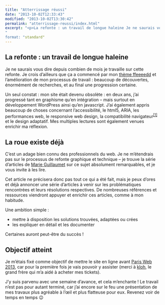 ```yaml
---
title: "Atterrissage réussi"
date: "2013-10-02T12:33:43"
modified: "2013-10-02T13:30:42"
permalink: "atterrissage-reussi/index.html"
excerpt: "<p>La refonte : un travail de longue haleine Je ne saurais vous dire depuis combien de mois je travaille sur cette refonte. Je crois d&rsquo;ailleurs que ça a commencé par mon thème ffeeeedd et l&rsquo;amélioration de mon processus de travail : beaucoup de découvertes, énormément de recherches, et au final une progression certaine. Un seul constat [&hellip;] <a href="https://www.ffoodd.fr/atterrissage-reussi/" aria-hidden="true">Lire la suite de «&nbsp;Atterrissage réussi&nbsp;» <span class="meta-nav">&rarr;</span></a></p>
"
format: "standard"
---
```

<h2>La refonte : un travail de longue haleine</h2>
<p>Je ne saurais vous dire depuis combien de mois je travaille sur cette refonte. Je crois d&rsquo;ailleurs que ça a commencé par mon <a href="https://github.com/ffoodd/ffeeeedd" target="_blank">thème ffeeeedd</a> et l&rsquo;amélioration de mon processus de travail : beaucoup de découvertes, énormément de recherches, et au final une progression certaine.</p>
<p>Un seul constat : mon site était devenu obsolète : en deux ans, j&rsquo;ai progressé tant en graphisme qu&rsquo;en intégration &#8211; mais surtout en développement WordPress ainsi qu&rsquo;en javascript. J&rsquo;ai également appris beaucoup de choses concernant l&rsquo;accessibilité, le html5, ARIA, les performances web, le responsive web design, la compatibilité navigateur<sup aria-describedby="note-1" id="lien-1" data-note="À ce sujet : j&#039;ai enfin abandonné le support d&#039;IE7, et ce afin d&#039;utiliser le plein potentiel des mises en page tabulaires en CSS 2.1."><a class="scroll print-hidden" href="https://www.ffoodd.fr/atterrissage-reussi/#note-1" title="À ce sujet : j&#039;ai enfin abandonné le support d&#039;IE7, et ce afin d&#039;utiliser le plein potentiel des mises en page tabulaires en CSS 2.1.">[1]</a></sup> et le design adaptatif. Mes multiples lectures sont également venues enrichir ma réflexion.</p>
<h2>La roue existe déjà</h2>
<p>C&rsquo;est un adage bien connu des professionnels du web. Je ne m&rsquo;étendrais pas sur le processus de refonte graphique et technique &#8211; je trouve la série d&rsquo;articles de <a href="http://marieguillaumet.com/" target="_blank">Marie Guillaumet</a> sur ce sujet absolument remarquables, et je vous invite à les lire.</p>
<p>Cet article ne précisera donc pas tout ce qui a été fait, mais je peux d&rsquo;ores et déjà annoncer une série d&rsquo;articles à venir sur les problématiques rencontrées et leurs résolutions respectives. De nombreuses références et ressources viendront appuyer et enrichir ces articles, comme à mon habitude.</p>
<p>Une ambition simple :</p>
<ul>
<li>mettre à disposition les solutions trouvées, adaptées ou crées</li>
<li>les expliquer en détail et les documenter</li>
</ul>
<p>Certaines auront peut-être du succès !</p>
<h2>Objectif atteint</h2>
<p>Je m&rsquo;étais fixé comme objectif de mettre le site en ligne avant <a href="http://www.paris-web.fr/" target="_blank">Paris Web 2013</a>, car pour la première fois je vais pouvoir y assister (merci à <a title="Le site de Luc Poupard" href="http://www.kloh.ch" target="_blank">kloh</a>, le grand frère qui m&rsquo;a aidé à acheter mes tickets).</p>
<p>J&rsquo;y suis parvenu avec une semaine d&rsquo;avance, et cela m&rsquo;enchante ! Le travail n&rsquo;est pas pour autant terminé, car j&rsquo;ai encore sur le feu une présentation de mes travaux plus agréable à l’œil et plus flatteuse pour eux. Revenez voir de temps en temps 😉</p>
